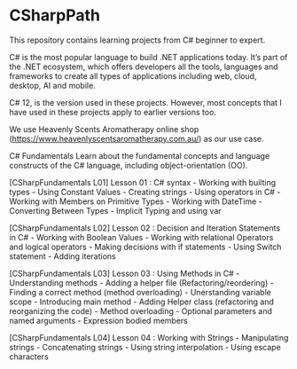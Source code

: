 # CSharpPath
This repository contains learning projects from C# beginner to expert. 

C# is the most popular language to build .NET applications today. It’s part of the .NET ecosystem, which offers developers all the tools, languages and frameworks to create all types of applications including web, cloud, desktop, AI and mobile.

C# 12, is the version used in these projects. However, most concepts that I have used in these projects apply to earlier versions too.

We use Heavenly Scents Aromatherapy online shop (https://www.heavenlyscentsaromatherapy.com.au/) as our use case.

C# Fundamentals
Learn about the fundamental concepts and language constructs of the C# language, including object-orientation (OO).

[CSharpFundamentals L01] Lesson 01 : C# syntax
	- Working with builting types
 	- Using Constant Values
  	- Creating strings
   	- Using operators in C#
    - Working with Members on Primitive Types
    - Working with DateTime
	- Converting Between Types
	- Implicit Typing and using var
 
[CSharpFundamentals L02] Lesson 02 : Decision and Iteration Statements in C#
	- Working with Boolean Values
	- Working with relational Operators and logical operators
    - Making decisions with if statements
	- Using Switch statement
	- Adding iterations

[CSharpFundamentals L03] Lesson 03 : Using Methods in C#
	- Understanding methods
	- Adding a helper file (Refactoring/reordering)
	- Finding a correct method (method overloading)
	- Unerstanding variable scope
	- Introducing main method
	- Adding Helper class (refactoring and reorganizing the code)
	- Method overloading
	- Optional parameters and named arguments
	- Expression bodied members

[CSharpFundamentals L04] Lesson 04 : Working with Strings
	- Manipulating strings
	- Concatenating strings
	- Using string interpolation
	- Using escape characters





